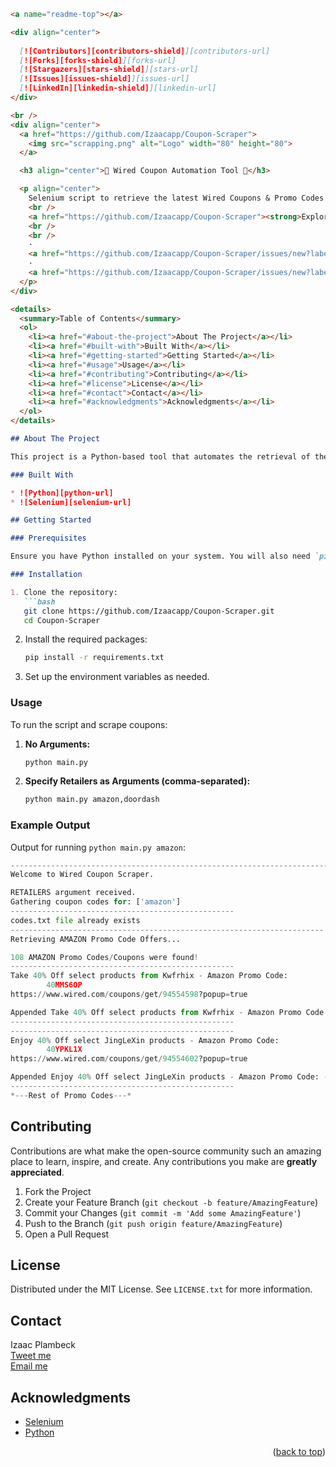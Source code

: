 
```markdown
<a name="readme-top"></a>

<div align="center">
  
  [![Contributors][contributors-shield]][contributors-url]
  [![Forks][forks-shield]][forks-url]
  [![Stargazers][stars-shield]][stars-url]
  [![Issues][issues-shield]][issues-url]
  [![LinkedIn][linkedin-shield]][linkedin-url]
</div>

<br />
<div align="center">
  <a href="https://github.com/Izaacapp/Coupon-Scraper">
    <img src="scrapping.png" alt="Logo" width="80" height="80">
  </a>

  <h3 align="center">🛒 Wired Coupon Automation Tool 💸</h3>

  <p align="center">
    Selenium script to retrieve the latest Wired Coupons & Promo Codes for various websites such as Walmart, DoorDash, EBay, & more.
    <br />
    <a href="https://github.com/Izaacapp/Coupon-Scraper"><strong>Explore the docs »</strong></a>
    <br />
    <br />
    ·
    <a href="https://github.com/Izaacapp/Coupon-Scraper/issues/new?labels=bug&template=bug-report---.md">Report Bug</a>
    ·
    <a href="https://github.com/Izaacapp/Coupon-Scraper/issues/new?labels=enhancement&template=feature-request---.md">Request Feature</a>
  </p>
</div>

<details>
  <summary>Table of Contents</summary>
  <ol>
    <li><a href="#about-the-project">About The Project</a></li>
    <li><a href="#built-with">Built With</a></li>
    <li><a href="#getting-started">Getting Started</a></li>
    <li><a href="#usage">Usage</a></li>
    <li><a href="#contributing">Contributing</a></li>
    <li><a href="#license">License</a></li>
    <li><a href="#contact">Contact</a></li>
    <li><a href="#acknowledgments">Acknowledgments</a></li>
  </ol>
</details>

## About The Project

This project is a Python-based tool that automates the retrieval of the latest Wired Coupons and Promo Codes for popular websites such as Walmart, DoorDash, EBay, and more using Selenium.

### Built With

* ![Python][python-url]
* ![Selenium][selenium-url]

## Getting Started

### Prerequisites

Ensure you have Python installed on your system. You will also need `pip` to install the required packages.

### Installation

1. Clone the repository:
   ```bash
   git clone https://github.com/Izaacapp/Coupon-Scraper.git
   cd Coupon-Scraper
   ```

2. Install the required packages:
   ```bash
   pip install -r requirements.txt
   ```

3. Set up the environment variables as needed.

### Usage

To run the script and scrape coupons:

1. **No Arguments:**
   ```bash
   python main.py
   ```

2. **Specify Retailers as Arguments (comma-separated):**
   ```bash
   python main.py amazon,doordash
   ```

### Example Output

Output for running `python main.py amazon`:

```Python
---------------------------------------------------------------------------
Welcome to Wired Coupon Scraper.

RETAILERS argument received.
Gathering coupon codes for: ['amazon']
--------------------------------------------------
codes.txt file already exists
----------------------------------------------------------------------
Retrieving AMAZON Promo Code Offers...

108 AMAZON Promo Codes/Coupons were found!
--------------------------------------------------
Take 40% Off select products from Kwfrhix - Amazon Promo Code:
        40MMS6OP
https://www.wired.com/coupons/get/94554598?popup=true

Appended Take 40% Off select products from Kwfrhix - Amazon Promo Code: - https://www.wired.com/coupons/get/94554598?popup=true
--------------------------------------------------
--------------------------------------------------
Enjoy 40% Off select JingLeXin products - Amazon Promo Code:
        40YPKL1X
https://www.wired.com/coupons/get/94554602?popup=true

Appended Enjoy 40% Off select JingLeXin products - Amazon Promo Code: - 40YPKL1X - https://www.wired.com/coupons/get/94554602?popup=true
--------------------------------------------------
*---Rest of Promo Codes---*
```

## Contributing

Contributions are what make the open-source community such an amazing place to learn, inspire, and create. Any contributions you make are **greatly appreciated**.

1. Fork the Project
2. Create your Feature Branch (`git checkout -b feature/AmazingFeature`)
3. Commit your Changes (`git commit -m 'Add some AmazingFeature'`)
4. Push to the Branch (`git push origin feature/AmazingFeature`)
5. Open a Pull Request

## License

Distributed under the MIT License. See `LICENSE.txt` for more information.

## Contact

Izaac Plambeck  
[Tweet me](https://x.com/Izaacapp)  
[Email me](mailto:izaacap@gmail.com)  

## Acknowledgments

* [Selenium](https://www.selenium.dev/)
* [Python](https://www.python.org/)

<p align="right">(<a href="#readme-top">back to top</a>)</p>

<!-- MARKDOWN LINKS & IMAGES -->
[contributors-shield]: https://img.shields.io/badge/Contributors-violet?style=for-the-badge
[contributors-url]: https://github.com/Izaacapp/Coupon-Scraper/graphs/contributors
[forks-shield]: https://img.shields.io/badge/Forks-green?style=for-the-badge
[forks-url]: https://github.com/Izaacapp/Coupon-Scraper/network/members
[stars-shield]: https://img.shields.io/badge/Stars-gold?style=for-the-badge
[stars-url]: https://github.com/Izaacapp/Coupon-Scraper/stargazers
[issues-shield]: https://img.shields.io/badge/Issues-red?style=for-the-badge
[issues-url]: https://github.com/Izaacapp/Coupon-Scraper/issues
[linkedin-shield]: https://img.shields.io/badge/-LinkedIn-black.svg?style=for-the-badge&logo=linkedin&colorB=555
[linkedin-url]: https://www.linkedin.com/in/izaac-plambeck/
[python-url]: https://img.shields.io/badge/python-3670A0?style=for-the-badge&logo=python&logoColor=ffdd54
[selenium-url]: https://img.shields.io/badge/-selenium-%43B02A?style=for-the-badge&logo=selenium&logoColor=white
```

